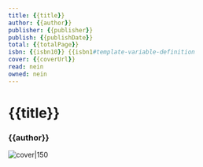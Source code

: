 ```yaml
---
title: {{title}}
author: {{author}}
publisher: {{publisher}}
publish: {{publishDate}}
total: {{totalPage}}
isbn: {{isbn10}} {{isbn1#template-variable-definition
cover: {{coverUrl}}
read: nein
owned: nein
---
```


# {{title}}
### {{author}}
![cover|150]({{coverUrl}})
